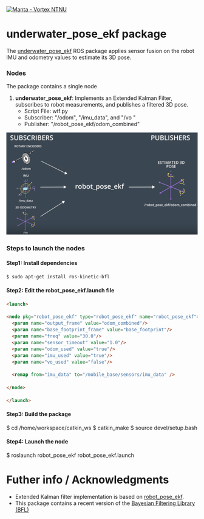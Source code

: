 [![Manta - Vortex NTNU](https://s3-us-west-1.amazonaws.com/udacity-robotics/Extra+Images/RoboND_flag.png)](https://www.udacity.com/robotics)

# underwater_pose_ekf package
The [underwater_pose_ekf](http://wiki.ros.org/robot_pose_ekf) ROS package applies sensor fusion on the robot IMU and odometry values to estimate its 3D pose.

### Nodes
The package contains a single node 
1. **underwater_pose_ekf**: Implements an Extended Kalman Filter, subscribes to robot measurements, and publishes a filtered 3D pose.
      * Script File: wtf.py
      * Subscriber: "/odom", "/imu_data", and "/vo " 
      * Publisher: "/robot_pose_ekf/odom_combined"

![alt text](Images/Output.png)

### Steps to launch the nodes
#### Step1: Install dependencies
```sh
$ sudo apt-get install ros-kinetic-bfl
```
#### Step2: Edit the robot_pose_ekf.launch file
```html
<launch>

<node pkg="robot_pose_ekf" type="robot_pose_ekf" name="robot_pose_ekf">
  <param name="output_frame" value="odom_combined"/>
  <param name="base_footprint_frame" value="base_footprint"/>
  <param name="freq" value="30.0"/>
  <param name="sensor_timeout" value="1.0"/>  
  <param name="odom_used" value="true"/>
  <param name="imu_used" value="true"/>
  <param name="vo_used" value="false"/>

  <remap from="imu_data" to="/mobile_base/sensors/imu_data" />    

</node>

</launch>
```
#### Step3: Build the package
$ cd /home/workspace/catkin_ws
$ catkin_make
$ source devel/setup.bash
#### Step4: Launch the node
$ roslaunch robot_pose_ekf robot_pose_ekf.launch

# Futher info / Acknowledgments

* Extended Kalman filter implementation is based on [robot_pose_ekf](http://wiki.ros.org/robot_pose_ekf).
* This package contains a recent version of the [Bayesian Filtering Library (BFL)](http://wiki.ros.org/bfl)
